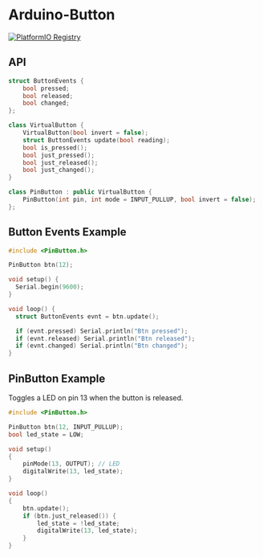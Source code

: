# Arduino-Button

[![PlatformIO Registry](https://badges.registry.platformio.org/packages/tfeldmann/library/Button.svg)](https://registry.platformio.org/libraries/tfeldmann/Button)

## API

```cpp
struct ButtonEvents {
    bool pressed;
    bool released;
    bool changed;
};

class VirtualButton {
    VirtualButton(bool invert = false);
    struct ButtonEvents update(bool reading);
    bool is_pressed();
    bool just_pressed();
    bool just_released();
    bool just_changed();
}

class PinButton : public VirtualButton {
    PinButton(int pin, int mode = INPUT_PULLUP, bool invert = false);
};
```

## Button Events Example

```cpp
#include <PinButton.h>

PinButton btn(12);

void setup() {
  Serial.begin(9600);
}

void loop() {
  struct ButtonEvents evnt = btn.update();

  if (evnt.pressed) Serial.println("Btn pressed");
  if (evnt.released) Serial.println("Btn released");
  if (evnt.changed) Serial.println("Btn changed");
}
```

## PinButton Example

Toggles a LED on pin 13 when the button is released.

```cpp
#include <PinButton.h>

PinButton btn(12, INPUT_PULLUP);
bool led_state = LOW;

void setup()
{
    pinMode(13, OUTPUT); // LED
    digitalWrite(13, led_state);
}

void loop()
{
    btn.update();
    if (btn.just_released()) {
        led_state = !led_state;
        digitalWrite(13, led_state);
    }
}
```
